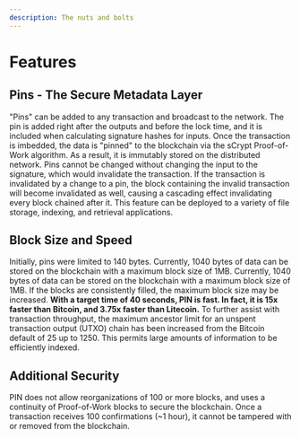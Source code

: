 ```yaml
---
description: The nuts and bolts
---
```


# Features

## Pins - The Secure Metadata Layer

"Pins" can be added to any transaction and broadcast to the network. The pin is added right after the outputs and before the lock time, and it is included when calculating signature hashes for inputs. Once the transaction is imbedded, the data is "pinned" to the blockchain via the sCrypt Proof-of-Work algorithm. As a result, it is immutably stored on the distributed network. Pins cannot be changed without changing the input to the signature, which would invalidate the transaction. If the transaction is invalidated by a change to a pin, the block containing the invalid transaction will become invalidated as well, causing a cascading effect invalidating every block chained after it. This feature can be deployed to a variety of file storage, indexing, and retrieval applications.

## Block Size and Speed

Initially, pins were limited to 140 bytes. Currently, 1040 bytes of data can be stored on the blockchain with a maximum block size of 1MB. Currently, 1040 bytes of data can be stored on the blockchain with a maximum block size of 1MB. If the blocks are consistently filled, the maximum block size may be increased. **With a target time of 40 seconds, PIN is fast. In fact, it is 15x faster than Bitcoin, and 3.75x faster than Litecoin.** To further assist with transaction throughput, the maximum ancestor limit for an unspent transaction output \(UTXO\) chain has been increased from the Bitcoin default of 25 up to 1250. This permits large amounts of information to be efficiently indexed.

## Additional Security

PIN does not allow reorganizations of 100 or more blocks, and uses a continuity of Proof-of-Work blocks to secure the blockchain. Once a transaction receives 100 confirmations \(~1 hour\), it cannot be tampered with or removed from the blockchain.

